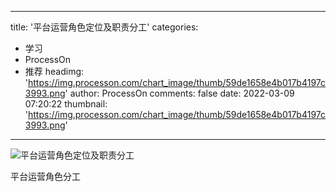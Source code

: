 
---
title: '平台运营角色定位及职责分工'
categories: 
 - 学习
 - ProcessOn
 - 推荐
headimg: 'https://img.processon.com/chart_image/thumb/59de1658e4b017b4197c3993.png'
author: ProcessOn
comments: false
date: 2022-03-09 07:20:22
thumbnail: 'https://img.processon.com/chart_image/thumb/59de1658e4b017b4197c3993.png'
---

<div>   
<img class="thumb" alt="平台运营角色定位及职责分工" src="https://img.processon.com/chart_image/thumb/59de1658e4b017b4197c3993.png" referrerpolicy="no-referrer">
<p>平台运营角色分工</p>  
</div>
            